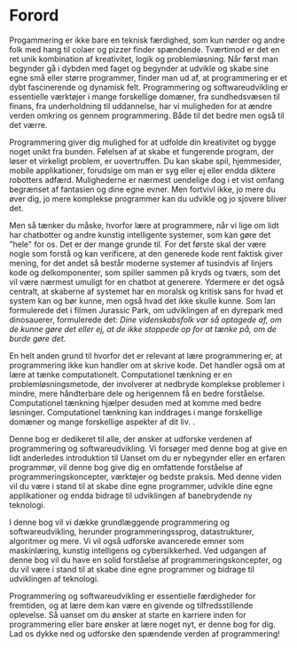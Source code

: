 # Forord
Progammering er ikke bare en teknisk færdighed, som kun nørder og andre folk med hang til colaer og pizzer finder spændende. Tværtimod er det en ret unik kombination af kreativitet, logik og problemløsning. Når først man begynder gå i dybden med faget og begynder at udvikle og skabe sine egne små eller større programmer, finder man ud af, at programmering er et dybt fascinerende og dynamisk felt. Programmering og softwareudvikling er essentielle værktøjer i mange forskellige domæner, fra sundhedsvæsen til finans, fra underholdning til uddannelse, har vi muligheden for at ændre verden omkring os gennem programmering. Både til det bedre men også til det værre.  

Programmering giver dig mulighed for at udfolde din kreativitet og bygge noget unikt fra bunden. Følelsen af at skabe et fungerende program, der løser et virkeligt problem, er uovertruffen. Du kan skabe spil, hjemmesider, mobile applikationer, forudsige om man er syg eller ej eller endda diktere robotters adfærd. Mulighederne er nærmest uendelige dog i et vist omfang begrænset af fantasien og dine egne evner. Men fortvivl ikke, jo mere du øver dig, jo mere komplekse programmer kan du udvikle og jo sjovere bliver det.

Men så tænker du måske, hvorfor lære at programmere, når vi lige om lidt har chatbotter og andre kunstig intelligente systemer, som kan gøre det "hele" for os. Det er der mange grunde til. For det første skal der være nogle som forstå og kan verificere, at den generede kode rent faktisk giver mening, for det andet så består moderne systemer af tusindvis af linjers kode og delkomponenter, som spiller sammen på kryds og tværs, som det vil være nærmest umuligt for en chatbot at generere. Ydermere er det også centralt, at skaberne af systemet har en moralsk og kritisk sans for hvad et system kan og bør kunne, men også hvad det ikke skulle kunne. Som Ian formulerede det i filmen Jurassic Park, om udviklingen af en dyrepark med dinosauerer, formulerede det:  _Dine videnskabsfolk var så optagede af, om de kunne gøre det eller ej, at de ikke stoppede op for at tænke på, om de burde gøre det_.

En helt anden grund til hvorfor det er relevant at lære programmering er, at programmering ikke kun handler om at skrive kode. Det handler også om at lære at tænke computationelt. Computationel tænkning er en problemløsningsmetode, der involverer at nedbryde komplekse problemer i mindre, mere håndterbare dele og herigennem få en bedre forståelse. Computationel tænkning hjælper desuden med at komme med bedre løsninger. Computationel tænkning kan inddrages i mange forskellige domæner og mange forskellige aspekter af dit liv. .


Denne bog er dedikeret til alle, der ønsker at udforske verdenen af programmering og softwareudvikling. Vi forsøger med denne bog at give en lidt anderledes introduktion til Uanset om du er nybegynder eller en erfaren programmør, vil denne bog give dig en omfattende forståelse af programmeringskoncepter, værktøjer og bedste praksis. Med denne viden vil du være i stand til at skabe dine egne programmer, udvikle dine egne applikationer og endda bidrage til udviklingen af banebrydende ny teknologi.



I denne bog vil vi dække grundlæggende programmering og softwareudvikling, herunder programmeringssprog, datastrukturer, algoritmer og mere. Vi vil også udforske avancerede emner som maskinlæring, kunstig intelligens og cybersikkerhed. Ved udgangen af denne bog vil du have en solid forståelse af programmeringskoncepter, og du vil være i stand til at skabe dine egne programmer og bidrage til udviklingen af teknologi.

Programmering og softwareudvikling er essentielle færdigheder for fremtiden, og at lære dem kan være en givende og tilfredsstillende oplevelse. Så uanset om du ønsker at starte en karriere inden for programmering eller bare ønsker at lære noget nyt, er denne bog for dig. Lad os dykke ned og udforske den spændende verden af ​​programmering!